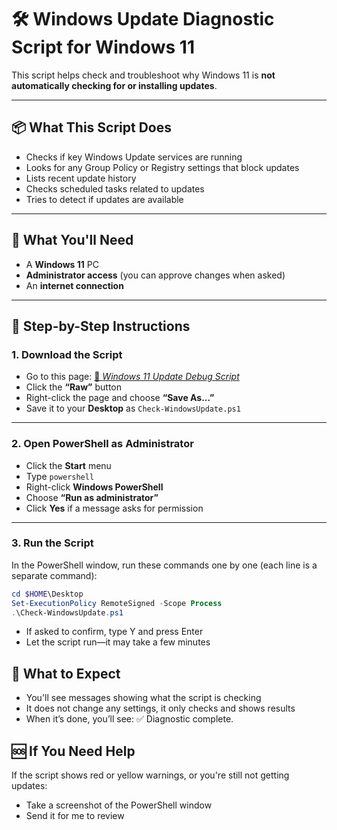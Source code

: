 # 🛠️ Windows Update Diagnostic Script for Windows 11

This script helps check and troubleshoot why Windows 11 is **not automatically checking for or installing updates**.

---

## 📦 What This Script Does

- Checks if key Windows Update services are running  
- Looks for any Group Policy or Registry settings that block updates  
- Lists recent update history  
- Checks scheduled tasks related to updates  
- Tries to detect if updates are available

---

## 🧰 What You'll Need

- A **Windows 11** PC  
- **Administrator access** (you can approve changes when asked)  
- An **internet connection**

---

## 👣 Step-by-Step Instructions

### 1. **Download the Script**

- Go to this page: [🔗 *Windows 11 Update Debug Script*](https://gist.github.com/ckersey2/155079695b567c4c0fa642bafdbaf21e#file-check-windowsupdate-ps1)
- Click the **“Raw”** button  
- Right-click the page and choose **“Save As...”**  
- Save it to your **Desktop** as `Check-WindowsUpdate.ps1`

---

### 2. **Open PowerShell as Administrator**

- Click the **Start** menu  
- Type `powershell`  
- Right-click **Windows PowerShell**  
- Choose **“Run as administrator”**  
- Click **Yes** if a message asks for permission

---

### 3. **Run the Script**

In the PowerShell window, run these commands one by one (each line is a separate command):

```powershell
cd $HOME\Desktop
Set-ExecutionPolicy RemoteSigned -Scope Process
.\Check-WindowsUpdate.ps1
```

- If asked to confirm, type Y and press Enter
- Let the script run—it may take a few minutes

## 🧾 What to Expect
- You'll see messages showing what the script is checking
- It does not change any settings, it only checks and shows results
- When it’s done, you’ll see: ✅ Diagnostic complete.

## 🆘 If You Need Help
If the script shows red or yellow warnings, or you're still not getting updates:
- Take a screenshot of the PowerShell window
- Send it for me to review

